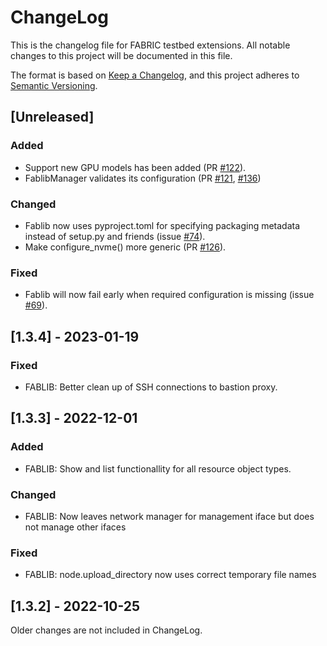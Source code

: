 # ChangeLog

This is the changelog file for FABRIC testbed extensions.  All notable
changes to this project will be documented in this file.

The format is based on [Keep a Changelog](https://keepachangelog.com/en/1.0.0/),
and this project adheres to [Semantic Versioning](https://semver.org/spec/v2.0.0.html).

## [Unreleased]

### Added

- Support new GPU models has been added (PR
  [#122](https://github.com/fabric-testbed/fabrictestbed-extensions/pull/122)).
- FablibManager validates its configuration (PR
  [#121](https://github.com/fabric-testbed/fabrictestbed-extensions/pull/121),
  [#136](https://github.com/fabric-testbed/fabrictestbed-extensions/pull/136))

### Changed

- Fablib now uses pyproject.toml for specifying packaging metadata
  instead of setup.py and friends (issue
  [#74](https://github.com/fabric-testbed/fabrictestbed-extensions/issues/74)).
- Make configure_nvme() more generic (PR
  [#126](https://github.com/fabric-testbed/fabrictestbed-extensions/pull/126)).

### Fixed

- Fablib will now fail early when required configuration is missing
  (issue
  [#69](https://github.com/fabric-testbed/fabrictestbed-extensions/issues/69)).

## [1.3.4] - 2023-01-19

### Fixed

- FABLIB: Better clean up of SSH connections to bastion proxy.


## [1.3.3] - 2022-12-01


### Added
- FABLIB:  Show and list functionallity for all resource object types.

### Changed

- FABLIB: Now leaves network manager for management iface but does not
  manage other ifaces

### Fixed

- FABLIB: node.upload_directory now uses correct temporary file names


## [1.3.2] - 2022-10-25

Older changes are not included in ChangeLog.
